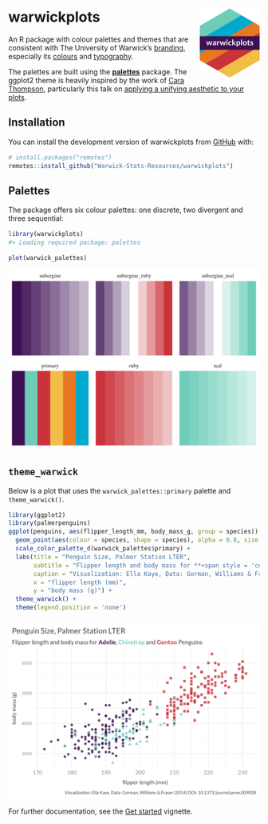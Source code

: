 
<!-- README.md is generated from README.Rmd. Please edit that file -->

# warwickplots <img src="man/figures/logo.png" align="right" height="138" alt="" />

<!-- badges: start -->
<!-- badges: end -->

An R package with colour palettes and themes that are consistent with
The University of Warwick’s
[branding](https://warwick.ac.uk/about/brand/brand-guidelines/),
especially its
[colours](https://warwick.ac.uk/about/brand/brand-guidelines/colours/)
and
[typography](https://warwick.ac.uk/about/brand/brand-guidelines/typography/).

The palettes are built using the
[**palettes**](https://mccarthy-m-g.github.io/palettes/index.html)
package. The ggplot2 theme is heavily inspired by the work of [Cara
Thompson](https://www.cararthompson.com/), particularly this talk on
[applying a unifying aesthetic to your
plots](https://www.cararthompson.com/talks/nhsr2022-ggplot-themes/).

## Installation

You can install the development version of warwickplots from
[GitHub](https://github.com/) with:

``` r
# install.packages("remotes")
remotes::install_github("Warwick-Stats-Resources/warwickplots")
```

## Palettes

The package offers six colour palettes: one discrete, two divergent and
three sequential:

``` r
library(warwickplots)
#> Loading required package: palettes
```

``` r
plot(warwick_palettes)
```

![](man/figures/README-palettes-1.png)<!-- -->

## `theme_warwick`

Below is a plot that uses the `warwick_palettes::primary` palette and
`theme_warwick()`.

``` r
library(ggplot2)
library(palmerpenguins)
ggplot(penguins, aes(flipper_length_mm, body_mass_g, group = species)) +
  geom_point(aes(colour = species, shape = species), alpha = 0.8, size = 2) +
  scale_color_palette_d(warwick_palettes$primary) +
  labs(title = "Penguin Size, Palmer Station LTER",
       subtitle = "Flipper length and body mass for **<span style = 'color:#3C1053;'>Adelie</span>**, **<span style = 'color:#6DCDB8;'>Chinstrap</span>** and **<span style = 'color:#CB333B;'>Gentoo</span>** Penguins",
       caption = "Visualization: Ella Kaye, Data: Gorman, Williams & Fraser (2014) DOI: 10.1371/journal.pone.009008",
       x = "flipper length (mm)",
       y = "body mass (g)") +
  theme_warwick() +
  theme(legend.position = 'none')
```

![](man/figures/README-example-1.png)<!-- -->

For further documentation, see the [Get
started](https://warwick-stats-resources.github.io/warwickplots/articles/warwickplots.html)
vignette.
